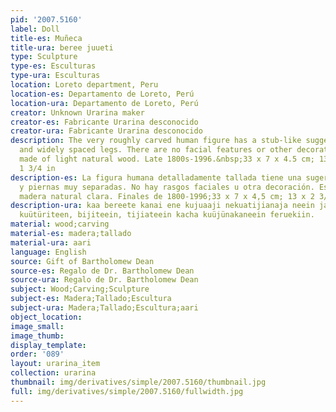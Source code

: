 ```yaml
---
pid: '2007.5160'
label: Doll
title-es: Muñeca
title-ura: beree juueti
type: Sculpture
type-es: Esculturas
type-ura: Esculturas
location: Loreto department, Peru
location-es: Departamento de Loreto, Perú
location-ura: Departamento de Loreto, Perú
creator: Unknown Urarina maker
creator-es: Fabricante Urarina desconocido
creator-ura: Fabricante Urarina desconocido
description: The very roughly carved human figure has a stub-like suggestion of arms
  and widely spaced legs. There are no facial features or other decoration. It is
  made of light natural wood. Late 1800s-1996.&nbsp;33 x 7 x 4.5 cm; 13 x 2 3/4 x
  1 3/4 in
description-es: La figura humana detalladamente tallada tiene una sugerencia de brazos
  y piernas muy separadas. No hay rasgos faciales u otra decoración. Está hecho de
  madera natural clara. Finales de 1800-1996;33 x 7 x 4,5 cm; 13 x 2 3/4 x 1 3/4 pulgadas
description-ura: kaa bereete kanai ene kujuaaji nekuatijianaja neein jaüre aari kaje,
  kuütüriteen, bijiteein, tijiateein kacha kuüjünakaneein feruekiin.
material: wood;carving
material-es: madera;tallado
material-ura: aari
language: English
source: Gift of Bartholomew Dean
source-es: Regalo de Dr. Bartholomew Dean
source-ura: Regalo de Dr. Bartholomew Dean
subject: Wood;Carving;Sculpture
subject-es: Madera;Tallado;Escultura
subject-ura: Madera;Tallado;Escultura;aari
object_location:
image_small:
image_thumb:
display_template:
order: '089'
layout: urarina_item
collection: urarina
thumbnail: img/derivatives/simple/2007.5160/thumbnail.jpg
full: img/derivatives/simple/2007.5160/fullwidth.jpg
---
```

